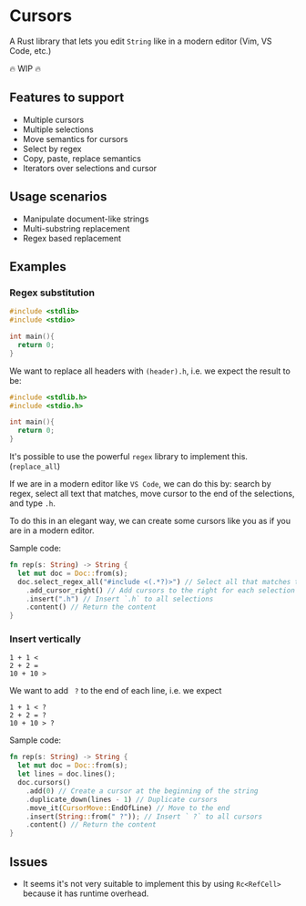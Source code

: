 # Cursors

A Rust library that lets you edit `String` like in a modern editor (Vim, VS Code, etc.)

:fire: WIP :fire:

## Features to support

- Multiple cursors
- Multiple selections
- Move semantics for cursors
- Select by regex
- Copy, paste, replace semantics
- Iterators over selections and cursor

## Usage scenarios

- Manipulate document-like strings
- Multi-substring replacement
- Regex based replacement

## Examples

### Regex substitution

```c
#include <stdlib>
#include <stdio>

int main(){
  return 0;
}
```

We want to replace all headers with `(header).h`, i.e. we expect the result to be:

```c
#include <stdlib.h>
#include <stdio.h>

int main(){
  return 0;
}
```
It's possible to use the powerful `regex` library to implement this. (`replace_all`)

If we are in a modern editor like `VS Code`, we can do this by: search by regex, select all text that matches, move cursor to the end of the selections, and type `.h`.

To do this in an elegant way, we can create some cursors like you as if you are in a modern editor.

Sample code:

```rs
fn rep(s: String) -> String {
  let mut doc = Doc::from(s);
  doc.select_regex_all("#include <(.*?)>") // Select all that matches the regex
    .add_cursor_right() // Add cursors to the right for each selection
    .insert(".h") // Insert `.h` to all selections
    .content() // Return the content
}
```

### Insert vertically

```text
1 + 1 <
2 + 2 =
10 + 10 >
```

We want to add ` ?` to the end of each line, i.e. we expect

```text
1 + 1 < ?
2 + 2 = ?
10 + 10 > ?
```

Sample code:

```rs
fn rep(s: String) -> String {
  let mut doc = Doc::from(s);
  let lines = doc.lines();
  doc.cursors()
    .add(0) // Create a cursor at the beginning of the string
    .duplicate_down(lines - 1) // Duplicate cursors
    .move_it(CursorMove::EndOfLine) // Move to the end
    .insert(String::from(" ?")); // Insert ` ?` to all cursors
    .content() // Return the content
}
```

## Issues

- It seems it's not very suitable to implement this by using `Rc<RefCell>` because it has runtime overhead.
